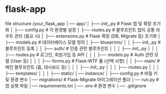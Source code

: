 # flask-app

file structure
/your_flask_app
│── app/
│   ├── _init__.py        # Flask 앱 및 확장 초기화
│   ├── config.py          # 각 환경별 설정
│   ├── routes.py          # 블루프린트 없이 공통 라우트 관리 (필요 시)
│   ├── extensions.py      # Flask 확장 (DB, Migrate 등) 초기화
│   ├── models.py          # 데이터베이스 모델 정의
│   ├── blueprints/
│   │   ├── _init__.py    # 블루프린트 등록
│   │   ├── auth/          # 인증 관련 블루프린트
│   │   │   ├── _init__.py 
│   │   │   ├── routes.py  # 로그인, 회원가입 등 API
│   │   │   ├── models.py  # Auth 관련 모델 (User 등)
│   │   │   ├── forms.py   # Flask-WTF 폼 (선택 사항)
│   │   ├── main/          # 메인 블루프린트 (홈, 대시보드 등)
│   │   │   ├── _init__.py 
│   │   │   ├── routes.py
│   │   │   ├── templates/
│   │   │   ├── static/
│── instance/
│   ├── config.py          # 비밀 키 및 환경 변수
│── migrations/            # Flask-Migrate 마이그레이션 폴더
│── run.py                 # 앱 실행 파일
│── requirements.txt
│── .env                   # 환경 변수
│── .gitignore
